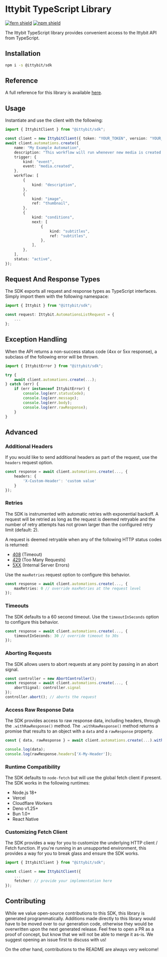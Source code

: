 # Ittybit TypeScript Library

[![fern shield](https://img.shields.io/badge/%F0%9F%8C%BF-Built%20with%20Fern-brightgreen)](https://buildwithfern.com?utm_source=github&utm_medium=github&utm_campaign=readme&utm_source=https%3A%2F%2Fgithub.com%2Fittybit%2Fsdk-node)
[![npm shield](https://img.shields.io/npm/v/@ittybit/sdk)](https://www.npmjs.com/package/@ittybit/sdk)

The Ittybit TypeScript library provides convenient access to the Ittybit API from TypeScript.

## Installation

```sh
npm i -s @ittybit/sdk
```

## Reference

A full reference for this library is available [here](https://github.com/ittybit/sdk-node/blob/HEAD/./reference.md).

## Usage

Instantiate and use the client with the following:

```typescript
import { IttybitClient } from "@ittybit/sdk";

const client = new IttybitClient({ token: "YOUR_TOKEN", version: "YOUR_VERSION" });
await client.automations.create({
    name: "My Example Automation",
    description: "This workflow will run whenever new media is created.",
    trigger: {
        kind: "event",
        event: "media.created",
    },
    workflow: [
        {
            kind: "description",
        },
        {
            kind: "image",
            ref: "thumbnail",
        },
        {
            kind: "conditions",
            next: [
                {
                    kind: "subtitles",
                    ref: "subtitles",
                },
            ],
        },
    ],
    status: "active",
});
```

## Request And Response Types

The SDK exports all request and response types as TypeScript interfaces. Simply import them with the
following namespace:

```typescript
import { Ittybit } from "@ittybit/sdk";

const request: Ittybit.AutomationsListRequest = {
    ...
};
```

## Exception Handling

When the API returns a non-success status code (4xx or 5xx response), a subclass of the following error
will be thrown.

```typescript
import { IttybitError } from "@ittybit/sdk";

try {
    await client.automations.create(...);
} catch (err) {
    if (err instanceof IttybitError) {
        console.log(err.statusCode);
        console.log(err.message);
        console.log(err.body);
        console.log(err.rawResponse);
    }
}
```

## Advanced

### Additional Headers

If you would like to send additional headers as part of the request, use the `headers` request option.

```typescript
const response = await client.automations.create(..., {
    headers: {
        'X-Custom-Header': 'custom value'
    }
});
```

### Retries

The SDK is instrumented with automatic retries with exponential backoff. A request will be retried as long
as the request is deemed retryable and the number of retry attempts has not grown larger than the configured
retry limit (default: 2).

A request is deemed retryable when any of the following HTTP status codes is returned:

- [408](https://developer.mozilla.org/en-US/docs/Web/HTTP/Status/408) (Timeout)
- [429](https://developer.mozilla.org/en-US/docs/Web/HTTP/Status/429) (Too Many Requests)
- [5XX](https://developer.mozilla.org/en-US/docs/Web/HTTP/Status/500) (Internal Server Errors)

Use the `maxRetries` request option to configure this behavior.

```typescript
const response = await client.automations.create(..., {
    maxRetries: 0 // override maxRetries at the request level
});
```

### Timeouts

The SDK defaults to a 60 second timeout. Use the `timeoutInSeconds` option to configure this behavior.

```typescript
const response = await client.automations.create(..., {
    timeoutInSeconds: 30 // override timeout to 30s
});
```

### Aborting Requests

The SDK allows users to abort requests at any point by passing in an abort signal.

```typescript
const controller = new AbortController();
const response = await client.automations.create(..., {
    abortSignal: controller.signal
});
controller.abort(); // aborts the request
```

### Access Raw Response Data

The SDK provides access to raw response data, including headers, through the `.withRawResponse()` method.
The `.withRawResponse()` method returns a promise that results to an object with a `data` and a `rawResponse` property.

```typescript
const { data, rawResponse } = await client.automations.create(...).withRawResponse();

console.log(data);
console.log(rawResponse.headers['X-My-Header']);
```

### Runtime Compatibility

The SDK defaults to `node-fetch` but will use the global fetch client if present. The SDK works in the following
runtimes:

- Node.js 18+
- Vercel
- Cloudflare Workers
- Deno v1.25+
- Bun 1.0+
- React Native

### Customizing Fetch Client

The SDK provides a way for you to customize the underlying HTTP client / Fetch function. If you're running in an
unsupported environment, this provides a way for you to break glass and ensure the SDK works.

```typescript
import { IttybitClient } from "@ittybit/sdk";

const client = new IttybitClient({
    ...
    fetcher: // provide your implementation here
});
```

## Contributing

While we value open-source contributions to this SDK, this library is generated programmatically.
Additions made directly to this library would have to be moved over to our generation code,
otherwise they would be overwritten upon the next generated release. Feel free to open a PR as
a proof of concept, but know that we will not be able to merge it as-is. We suggest opening
an issue first to discuss with us!

On the other hand, contributions to the README are always very welcome!
